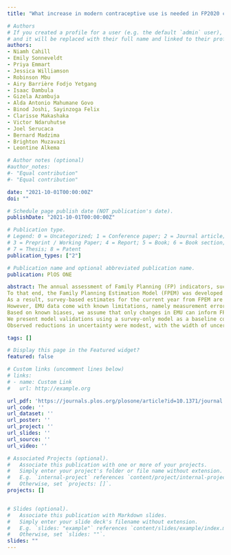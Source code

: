 ```yaml
---
title: "What increase in modern contraceptive use is needed in FP2020 countries to reach 75% demand satisfied by 2030? An assessment using the Accelerated Transition Method and Family Planning Estimation Model"

# Authors
# If you created a profile for a user (e.g. the default `admin` user), write the username (folder name) here 
# and it will be replaced with their full name and linked to their profile.
authors:
- Niamh Cahill 
- Emily Sonneveldt
- Priya Emmart
- Jessica Williamson
- Robinson Mbu
- Airy Barrière Fodjo Yetgang
- Isaac Dambula
- Gizela Azambuja
- Alda Antonio Mahumane Govo
- Binod Joshi, Sayinzoga Felix
- Clarisse Makashaka
- Victor Ndaruhutse
- Joel Serucaca
- Bernard Madzima
- Brighton Muzavazi
- Leontine Alkema

# Author notes (optional)
#author_notes:
#- "Equal contribution"
#- "Equal contribution"

date: "2021-10-01T00:00:00Z"
doi: ""

# Schedule page publish date (NOT publication's date).
publishDate: "2021-10-01T00:00:00Z"

# Publication type.
# Legend: 0 = Uncategorized; 1 = Conference paper; 2 = Journal article;
# 3 = Preprint / Working Paper; 4 = Report; 5 = Book; 6 = Book section;
# 7 = Thesis; 8 = Patent
publication_types: ["2"]

# Publication name and optional abbreviated publication name.
publication: PlOS ONE

abstract: The annual assessment of Family Planning (FP) indicators, such as the modern contraceptive prevalence rate (mCPR), is a key component of monitoring and evaluating goals of global FP programs and initiatives. 
To that end, the Family Planning Estimation Model (FPEM) was developed with the aim of producing survey-informed estimates and projections of mCPR and other key FP indictors over time. With large-scale surveys being carried out on average every 3–5 years, data gaps since the most recent survey often exceed one year. 
As a result, survey-based estimates for the current year from FPEM are often based on projections that carry a larger uncertainty than data informed estimates. In order to bridge recent data gaps we consider the use of a measure, termed Estimated Modern Use (EMU), which has been derived from routinely collected family planning service statistics. 
However, EMU data come with known limitations, namely measurement errors which result in biases and additional variation with respect to survey-based estimates of mCPR. Here we present a data model for the incorporation of EMU data into FPEM, which accounts for these limitations. 
Based on known biases, we assume that only changes in EMU can inform FPEM estimates, while also taking inherent variation into account. The addition of this EMU data model to FPEM allows us to provide a secondary data source for informing and reducing uncertainty in current estimates of mCPR. 
We present model validations using a survey-only model as a baseline comparison and we illustrate the impact of including the EMU data model in FPEM. Results show that the inclusion of EMU data can change point-estimates of mCPR by up to 6.7 percentage points compared to using surveys only. 
Observed reductions in uncertainty were modest, with the width of uncertainty intervals being reduced by up to 2.7 percentage points. 

tags: []

# Display this page in the Featured widget?
featured: false

# Custom links (uncomment lines below)
# links:
# - name: Custom Link
#   url: http://example.org

url_pdf: 'https://journals.plos.org/plosone/article?id=10.1371/journal.pone.0258304'
url_code: ''
url_dataset: ''
url_poster: ''
url_project: ''
url_slides: ''
url_source: ''
url_video: ''

# Associated Projects (optional).
#   Associate this publication with one or more of your projects.
#   Simply enter your project's folder or file name without extension.
#   E.g. `internal-project` references `content/project/internal-project/index.md`.
#   Otherwise, set `projects: []`.
projects: []


# Slides (optional).
#   Associate this publication with Markdown slides.
#   Simply enter your slide deck's filename without extension.
#   E.g. `slides: "example"` references `content/slides/example/index.md`.
#   Otherwise, set `slides: ""`.
slides: ""
---
```

